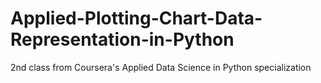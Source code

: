 # Applied-Plotting-Chart-Data-Representation-in-Python
2nd class from Coursera's Applied Data Science in Python  specialization
